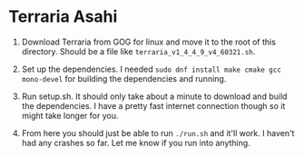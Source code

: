 # Terraria Asahi

1. Download Terraria from GOG for linux and move it to the root of this directory. Should be a file like `terraria_v1_4_4_9_v4_60321.sh`.

2. Set up the dependencies. I needed `sudo dnf install make cmake gcc mono-devel` for building the dependencies and running.

3. Run setup.sh. It should only take about a minute to download and build the dependencies. I have a pretty fast internet connection though so it might take longer for you.

4. From here you should just be able to run `./run.sh` and it'll work. I haven't had any crashes so far. Let me know if you run into anything.
